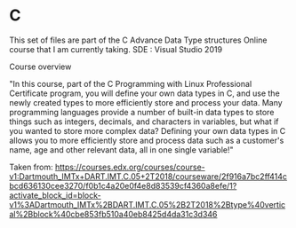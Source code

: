 # C
This set of files are part of the C Advance Data Type structures Online course that I am currently taking.
SDE : Visual Studio 2019


Course overview

"In this course, part of the C Programming with Linux Professional Certificate program,  you will define your own data types in C, and use the newly created types to more efficiently store and process your data. 
Many programming languages provide a number of built-in data types to store things such as integers, decimals, and characters in variables, but what if you wanted to store more complex data? Defining your own data types in C allows you to more efficiently store and process data such as a customer's name, age and other relevant data, all in one single variable!"

Taken from: https://courses.edx.org/courses/course-v1:Dartmouth_IMTx+DART.IMT.C.05+2T2018/courseware/2f916a7bc2ff414cbcd636130cee3270/f0b1c4a20e0f4e8d83539cf4360a8efe/1?activate_block_id=block-v1%3ADartmouth_IMTx%2BDART.IMT.C.05%2B2T2018%2Btype%40vertical%2Bblock%40cbe853fb510a40eb8425d4da31c3d346

